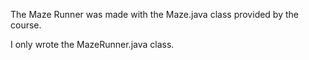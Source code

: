 The Maze Runner was made with the Maze.java class provided by the course. 

I only wrote the MazeRunner.java class.
